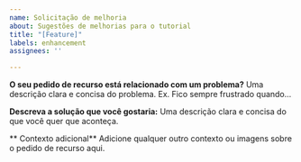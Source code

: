 ```yaml
---
name: Solicitação de melhoria
about: Sugestões de melhorias para o tutorial
title: "[Feature]"
labels: enhancement
assignees: ''

---
```


**O seu pedido de recurso está relacionado com um problema?**
Uma descrição clara e concisa do problema. Ex. Fico sempre frustrado quando...

**Descreva a solução que você gostaria:**
Uma descrição clara e concisa do que você quer que aconteça.

** Contexto adicional**
Adicione qualquer outro contexto ou imagens sobre o pedido de recurso aqui.
